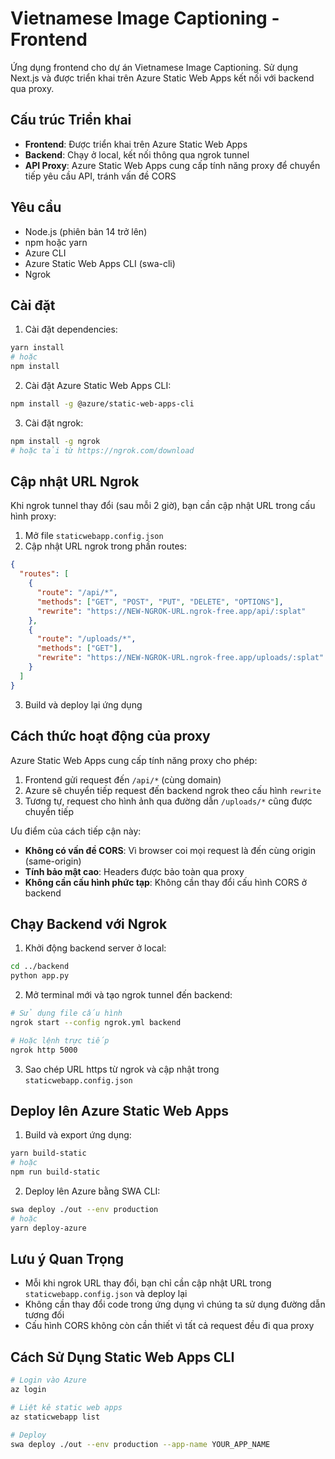 # Vietnamese Image Captioning - Frontend

Ứng dụng frontend cho dự án Vietnamese Image Captioning. Sử dụng Next.js và được triển khai trên Azure Static Web Apps kết nối với backend qua proxy.

## Cấu trúc Triển khai

- **Frontend**: Được triển khai trên Azure Static Web Apps
- **Backend**: Chạy ở local, kết nối thông qua ngrok tunnel
- **API Proxy**: Azure Static Web Apps cung cấp tính năng proxy để chuyển tiếp yêu cầu API, tránh vấn đề CORS

## Yêu cầu

- Node.js (phiên bản 14 trở lên)
- npm hoặc yarn
- Azure CLI
- Azure Static Web Apps CLI (swa-cli)
- Ngrok

## Cài đặt

1. Cài đặt dependencies:

```bash
yarn install
# hoặc
npm install
```

2. Cài đặt Azure Static Web Apps CLI:

```bash
npm install -g @azure/static-web-apps-cli
```

3. Cài đặt ngrok:

```bash
npm install -g ngrok
# hoặc tải từ https://ngrok.com/download
```

## Cập nhật URL Ngrok

Khi ngrok tunnel thay đổi (sau mỗi 2 giờ), bạn cần cập nhật URL trong cấu hình proxy:

1. Mở file `staticwebapp.config.json`
2. Cập nhật URL ngrok trong phần routes:

```json
{
  "routes": [
    {
      "route": "/api/*",
      "methods": ["GET", "POST", "PUT", "DELETE", "OPTIONS"],
      "rewrite": "https://NEW-NGROK-URL.ngrok-free.app/api/:splat"
    },
    {
      "route": "/uploads/*",
      "methods": ["GET"],
      "rewrite": "https://NEW-NGROK-URL.ngrok-free.app/uploads/:splat"
    }
  ]
}
```

3. Build và deploy lại ứng dụng

## Cách thức hoạt động của proxy

Azure Static Web Apps cung cấp tính năng proxy cho phép:

1. Frontend gửi request đến `/api/*` (cùng domain)
2. Azure sẽ chuyển tiếp request đến backend ngrok theo cấu hình `rewrite`
3. Tương tự, request cho hình ảnh qua đường dẫn `/uploads/*` cũng được chuyển tiếp

Ưu điểm của cách tiếp cận này:
- **Không có vấn đề CORS**: Vì browser coi mọi request là đến cùng origin (same-origin)
- **Tính bảo mật cao**: Headers được bảo toàn qua proxy
- **Không cần cấu hình phức tạp**: Không cần thay đổi cấu hình CORS ở backend

## Chạy Backend với Ngrok

1. Khởi động backend server ở local:

```bash
cd ../backend
python app.py
```

2. Mở terminal mới và tạo ngrok tunnel đến backend:

```bash
# Sử dụng file cấu hình
ngrok start --config ngrok.yml backend

# Hoặc lệnh trực tiếp
ngrok http 5000
```

3. Sao chép URL https từ ngrok và cập nhật trong `staticwebapp.config.json`

## Deploy lên Azure Static Web Apps

1. Build và export ứng dụng:

```bash
yarn build-static
# hoặc
npm run build-static
```

2. Deploy lên Azure bằng SWA CLI:

```bash
swa deploy ./out --env production
# hoặc
yarn deploy-azure
```

## Lưu ý Quan Trọng

- Mỗi khi ngrok URL thay đổi, bạn chỉ cần cập nhật URL trong `staticwebapp.config.json` và deploy lại
- Không cần thay đổi code trong ứng dụng vì chúng ta sử dụng đường dẫn tương đối
- Cấu hình CORS không còn cần thiết vì tất cả request đều đi qua proxy

## Cách Sử Dụng Static Web Apps CLI

```bash
# Login vào Azure
az login

# Liệt kê static web apps
az staticwebapp list

# Deploy
swa deploy ./out --env production --app-name YOUR_APP_NAME
``` 